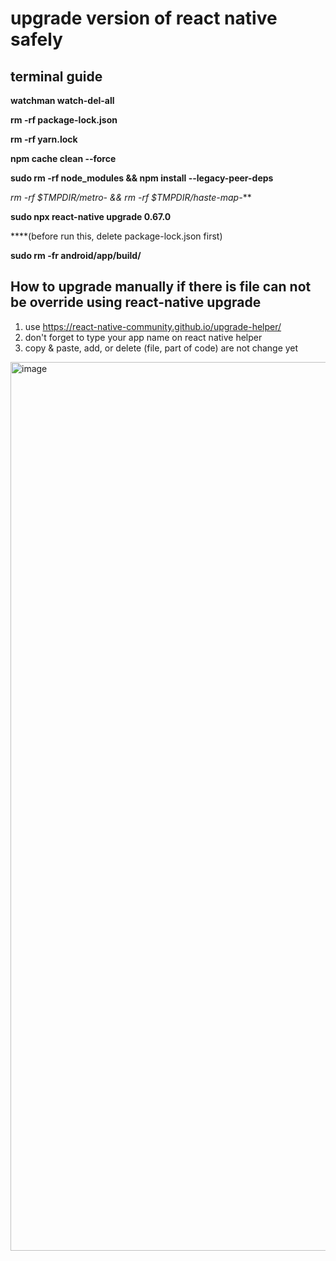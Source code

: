 # upgrade version of react native safely


## terminal guide
**watchman watch-del-all**

**rm -rf package-lock.json**

**rm -rf yarn.lock**

**npm cache clean --force**

**sudo rm -rf node_modules && npm install --legacy-peer-deps**

**rm -rf $TMPDIR/metro-* && rm -rf $TMPDIR/haste-map-***

**sudo npx react-native upgrade 0.67.0**

  ****(before run this, delete package-lock.json first)

**sudo rm -fr android/app/build/**


## How to upgrade manually if there is file can not be override using react-native upgrade
1. use https://react-native-community.github.io/upgrade-helper/
2. don't forget to type your app name on react native helper 
3. copy & paste, add, or delete (file, part of code) are not change yet

<img width="1422" alt="image" src="https://github.com/Yosteven97/upgrade-react-native-version-safely/assets/33284223/1293e8de-3ace-4e61-94a6-ab42898b13cb">
